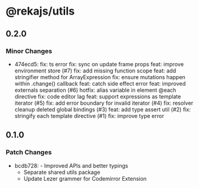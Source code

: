 # @rekajs/utils

## 0.2.0

### Minor Changes

- 474ecd5: fix: ts error
  fix: sync on update frame props
  feat: improve environment store (#7)
  fix: add missing function scope
  feat: add stringifier method for ArrayExpression
  fix: ensure mutations happen within .change() callback
  feat: catch side effect error
  feat: improved externals separation (#6)
  hotfix: alias variable in element @each directive
  fix: code editor lag
  feat: support expressions as template iterator (#5)
  fix: add error boundary for invalid iterator (#4)
  fix: resolver cleanup deleted global bindings (#3)
  feat: add type assert util (#2)
  fix: stringify each template directive (#1)
  fix: improve type error

## 0.1.0

### Patch Changes

- bcdb728: - Improved APIs and better typings
  - Separate shared utils package
  - Update Lezer grammer for Codemirror Extension
